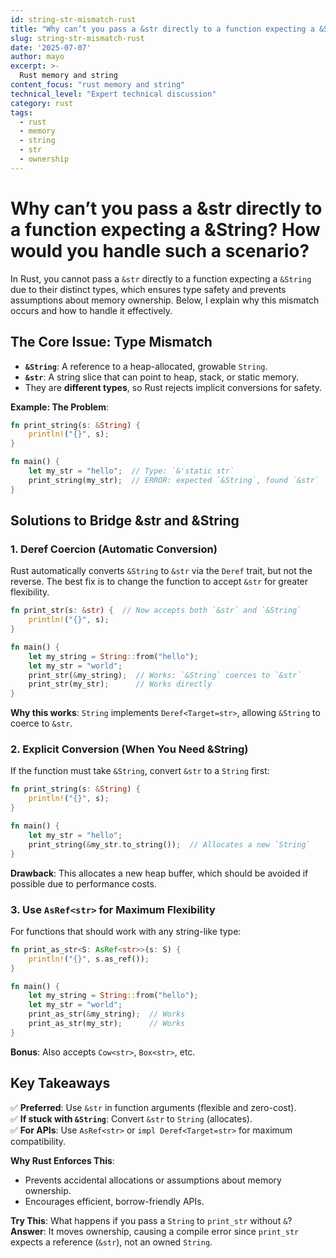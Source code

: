 ```yaml
---
id: string-str-mismatch-rust
title: "Why can’t you pass a &str directly to a function expecting a &String? How would you handle such a scenario?"
slug: string-str-mismatch-rust
date: '2025-07-07'
author: mayo
excerpt: >-
  Rust memory and string
content_focus: "rust memory and string"
technical_level: "Expert technical discussion"
category: rust
tags:
  - rust
  - memory
  - string
  - str
  - ownership
---
```


# Why can’t you pass a &str directly to a function expecting a &String? How would you handle such a scenario?

In Rust, you cannot pass a `&str` directly to a function expecting a `&String` due to their distinct types, which ensures type safety and prevents assumptions about memory ownership. Below, I explain why this mismatch occurs and how to handle it effectively.

## The Core Issue: Type Mismatch

- **`&String`**: A reference to a heap-allocated, growable `String`.
- **`&str`**: A string slice that can point to heap, stack, or static memory.
- They are **different types**, so Rust rejects implicit conversions for safety.

**Example: The Problem**:
```rust
fn print_string(s: &String) {
    println!("{}", s);
}

fn main() {
    let my_str = "hello";  // Type: `&'static str`
    print_string(my_str);  // ERROR: expected `&String`, found `&str`
}
```

## Solutions to Bridge &str and &String

### 1. Deref Coercion (Automatic Conversion)

Rust automatically converts `&String` to `&str` via the `Deref` trait, but not the reverse. The best fix is to change the function to accept `&str` for greater flexibility.

```rust
fn print_str(s: &str) {  // Now accepts both `&str` and `&String`
    println!("{}", s);
}

fn main() {
    let my_string = String::from("hello");
    let my_str = "world";
    print_str(&my_string);  // Works: `&String` coerces to `&str`
    print_str(my_str);      // Works directly
}
```

**Why this works**: `String` implements `Deref<Target=str>`, allowing `&String` to coerce to `&str`.

### 2. Explicit Conversion (When You Need &String)

If the function must take `&String`, convert `&str` to a `String` first:

```rust
fn print_string(s: &String) {
    println!("{}", s);
}

fn main() {
    let my_str = "hello";
    print_string(&my_str.to_string());  // Allocates a new `String`
}
```

**Drawback**: This allocates a new heap buffer, which should be avoided if possible due to performance costs.

### 3. Use `AsRef<str>` for Maximum Flexibility

For functions that should work with any string-like type:

```rust
fn print_as_str<S: AsRef<str>>(s: S) {
    println!("{}", s.as_ref());
}

fn main() {
    let my_string = String::from("hello");
    let my_str = "world";
    print_as_str(&my_string);  // Works
    print_as_str(my_str);      // Works
}
```

**Bonus**: Also accepts `Cow<str>`, `Box<str>`, etc.

## Key Takeaways

✅ **Preferred**: Use `&str` in function arguments (flexible and zero-cost).  
✅ **If stuck with `&String`**: Convert `&str` to `String` (allocates).  
✅ **For APIs**: Use `AsRef<str>` or `impl Deref<Target=str>` for maximum compatibility.

**Why Rust Enforces This**:
- Prevents accidental allocations or assumptions about memory ownership.
- Encourages efficient, borrow-friendly APIs.

**Try This**: What happens if you pass a `String` to `print_str` without `&`?  
**Answer**: It moves ownership, causing a compile error since `print_str` expects a reference (`&str`), not an owned `String`.
